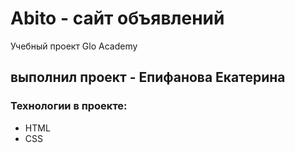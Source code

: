 # Abito - сайт объявлений
Учебный проект Glo Academy

## выполнил проект - Епифанова Екатерина

### Технологии в проекте:
- HTML
- CSS
